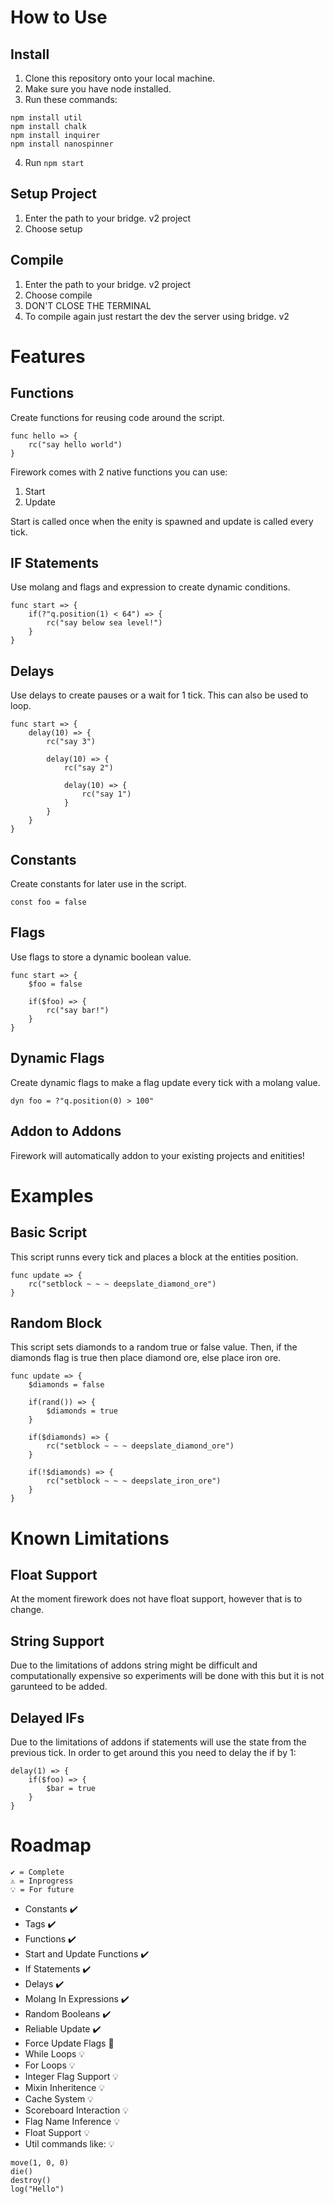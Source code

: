 # How to Use
## Install
1. Clone this repository onto your local machine.
2. Make sure you have node installed.
3. Run these commands:
```
npm install util
npm install chalk
npm install inquirer
npm install nanospinner
```
4. Run `npm start`

## Setup Project
1. Enter the path to your bridge. v2 project
2. Choose setup

## Compile
1. Enter the path to your bridge. v2 project
2. Choose compile
3. DON'T CLOSE THE TERMINAL
4. To compile again just restart the dev the server using bridge. v2

# Features
## Functions
Create functions for reusing code around the script.
```
func hello => {
    rc("say hello world")
}
```
Firework comes with 2 native functions you can use:
1. Start
2. Update

Start is called once when the enity is spawned and update is called every tick.
## IF Statements
Use molang and flags and expression to create dynamic conditions.
```
func start => {
    if(?"q.position(1) < 64") => {
        rc("say below sea level!")
    }
}
```
## Delays
Use delays to create pauses or a wait for 1 tick. This can also be used to loop.
```
func start => {
    delay(10) => {
        rc("say 3")

        delay(10) => {
            rc("say 2")

            delay(10) => {
                rc("say 1")
            }
        }
    }
}
```
## Constants
Create constants for later use in the script.
```
const foo = false
```
## Flags
Use flags to store a dynamic boolean value.
```
func start => {
    $foo = false

    if($foo) => {
        rc("say bar!")
    }
}
```
## Dynamic Flags
Create dynamic flags to make a flag update every tick with a molang value.
```
dyn foo = ?"q.position(0) > 100"
```

## Addon to Addons
Firework will automatically addon to your existing projects and enitities!

# Examples
## Basic Script
This script runns every tick and places a block at the entities position.
```
func update => {
    rc("setblock ~ ~ ~ deepslate_diamond_ore")
}
```
## Random Block
This script sets diamonds to a random true or false value. Then, if the diamonds flag is true then place diamond ore, else place iron ore.
```
func update => {
    $diamonds = false

    if(rand()) => {
        $diamonds = true
    }

    if($diamonds) => {
        rc("setblock ~ ~ ~ deepslate_diamond_ore")
    }

    if(!$diamonds) => {
        rc("setblock ~ ~ ~ deepslate_iron_ore")
    }
}
```

# Known Limitations
## Float Support
At the moment firework does not have float support, however that is to change.
## String Support
Due to the limitations of addons string might be difficult and computationally expensive so experiments will be done with this but it is not garunteed to be added.
## Delayed IFs
Due to the limitations of addons if statements will use the state from the previous tick. In order to get around this you need to delay the if by 1:
```
delay(1) => {
    if($foo) => {
        $bar = true
    }
}
```

# Roadmap
```
✔️ = Complete
⚠️ = Inprogress
💡 = For future
```

- Constants ✔️
- Tags ✔️
- Functions ✔️
- Start and Update Functions ✔️
- If Statements ✔️
- Delays ✔️
- Molang In Expressions ✔️
- Random Booleans ✔️
- Reliable Update ✔️
- Force Update Flags 🛑
- While Loops 💡
- For Loops 💡
- Integer Flag Support 💡
- Mixin Inheritence 💡
- Cache System 💡
- Scoreboard Interaction 💡
- Flag Name Inference 💡
- Float Support 💡
- Util commands like: 💡
```
move(1, 0, 0)
die()
destroy()
log("Hello")
```